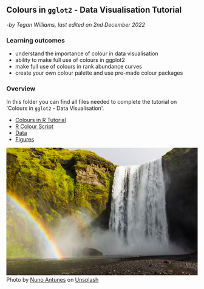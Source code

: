 ## Colours in `gglot2` - Data Visualisation Tutorial 
  *-by Tegan Williams, last edited on 2nd December 2022*
  
### Learning outcomes

- understand the importance of colour in data visualisation
- ability to make full use of colours in ggplot2 
- make full use of colours in rank abundance curves 
- create your own colour palette and use pre-made colour packages

### Overview

In this folder you can find all files needed to complete the tutorial on 'Colours in `gglot2` - Data Visualisation'.

- [Colours in R Tutorial](/Tutorial/Colours_in_ggplot2_Tutorial.md)
- [R Colour Script](/Tutorial/ColourScript.R)
- [Data](/Tutorial/RankAbundance.csv)
- [Figures](/Tutorial/Figures)

<img src="Figures/Photos/waterfallunsplash.jpg" alt="drawing" width="600"/>
Photo by <a href="https://unsplash.com/@onun?utm_source=unsplash&utm_medium=referral&utm_content=creditCopyText">Nuno Antunes</a> on <a href="https://unsplash.com/s/photos/moss-rainbow?utm_source=unsplash&utm_medium=referral&utm_content=creditCopyText">Unsplash</a>
  
